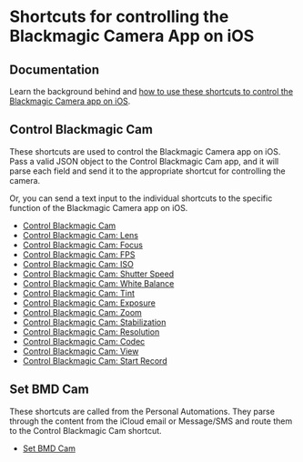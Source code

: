 # Shortcuts for controlling the Blackmagic Camera App on iOS

## Documentation

Learn the background behind and [how to use these shortcuts to control the Blackmagic Camera app on iOS](https://labs.mixeffect.app/2024/02/remotely-control-blackmagic-cam-for-ios).

## Control Blackmagic Cam

These shortcuts are used to control the Blackmagic Camera app on iOS. Pass a valid JSON object to the Control Blackmagic Cam app, and it will parse each field and send it to the appropriate shortcut for controlling the camera.

Or, you can send a text input to the individual shortcuts to the specific function of the Blackmagic Camera app on iOS.

- [Control Blackmagic Cam](/control-blackmagic-cam-shortcuts/shortcuts/control-blackmagic-cam)
- [Control Blackmagic Cam: Lens](/control-blackmagic-cam-shortcuts/shortcuts/control-blackmagic-cam-lens)
- [Control Blackmagic Cam: Focus](/control-blackmagic-cam-shortcuts/shortcuts/control-blackmagic-cam-focus)
- [Control Blackmagic Cam: FPS](/control-blackmagic-cam-shortcuts/shortcuts/control-blackmagic-cam-fps)
- [Control Blackmagic Cam: ISO](/control-blackmagic-cam-shortcuts/shortcuts/control-blackmagic-cam-iso)
- [Control Blackmagic Cam: Shutter Speed](/control-blackmagic-cam-shortcuts/shortcuts/control-blackmagic-cam-shutter-speed)
- [Control Blackmagic Cam: White Balance](/control-blackmagic-cam-shortcuts/shortcuts/control-blackmagic-cam-white-balance)
- [Control Blackmagic Cam: Tint](/control-blackmagic-cam-shortcuts/shortcuts/control-blackmagic-cam-tint)
- [Control Blackmagic Cam: Exposure](/control-blackmagic-cam-shortcuts/shortcuts/control-blackmagic-cam-exposure)
- [Control Blackmagic Cam: Zoom](/control-blackmagic-cam-shortcuts/shortcuts/control-blackmagic-cam-zoom)
- [Control Blackmagic Cam: Stabilization](/control-blackmagic-cam-shortcuts/shortcuts/control-blackmagic-cam-stabilization)
- [Control Blackmagic Cam: Resolution](/control-blackmagic-cam-shortcuts/shortcuts/control-blackmagic-cam-resolution)
- [Control Blackmagic Cam: Codec](/control-blackmagic-cam-shortcuts/shortcuts/control-blackmagic-cam-codec)
- [Control Blackmagic Cam: View](/control-blackmagic-cam-shortcuts/shortcuts/control-blackmagic-cam-view)
- [Control Blackmagic Cam: Start Record](/control-blackmagic-cam-shortcuts/shortcuts/control-blackmagic-cam-record)

## Set BMD Cam

These shortcuts are called from the Personal Automations. They parse through the content from the iCloud email or Message/SMS and route them to the Control Blackmagic Cam shortcut.

- [Set BMD Cam](/control-blackmagic-cam-shortcuts/shortcuts/set-bmd-cam)
